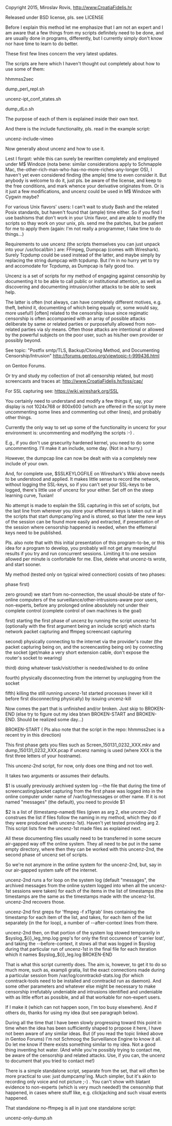 
Copyright 2015, Miroslav Rovis, http://www.CroatiaFidelis.hr

Released under BSD license, pls. see LICENSE

Before I explain this method let me emphasize that I am not an expert and I am
aware that a few things from my scripts definitely need to be done, and are
usually done in programs, differently, but I currently simply don't know nor
have time to learn to do better.

These first few lines concern the very latest updates.

The scripts are here which I haven't thought out completely about how to use
some of them:

hhmmss2sec

dump_perl_repl.sh

uncenz-ipt_conf_states.sh

dump_dLo.sh

The purpose of each of them is explained inside their own text.

And there is the include functionality, pls. read in the example script:

uncenz-include-vimeo

Now generally about uncenz and how to use it.

Lest I forgot: while this can surely be rewritten completely and employed under
M$ Windoze (nota bene: similar considerations apply to Schmapple Mac,
the-other-rich-man-who-has-no-more-riches-any-longer OS), I
haven't yet even considered finding (the ample) time to even consider it. But
anybody is welcome to do it, just pls. be aware of the license, and keep to the
free conditions, and mark whence your derivative originates from. Or is it just
a few modifications, and uncenz could be used in M$ Windoze with Cygwin maybe?

For various Unix flavors' users: I can't wait to study Bash and the related
Posix standards, but haven't found that (ample) time either. So if you find I
use bashisms that don't work in your Unix flavor, and are able to modify the
scripts so thay work on your unix, pls. send me the patches, but be patient for
me to apply them (again: I'm not really a programmer, I take time to do
things...)

Requirements to use uncenz (the scripts themselves you can just unpack into
your /usr/local/bin ) are: FFmpeg, Dumpcap (comes with Wireshark). Surely
Tcpdump could be used instead of the latter, and maybe simply by replacing the
string dumpcap with tcpdump. But I'm in no hurry yet to try and accomodate for
Tcpdump, as Dumpcap is faily good too.

Uncenz is a set of scripts for my method of engaging against censorship by
documenting it to be able to call public or institutional attention, as well as
discovering and documenting intrusion/other attacks to be able to seek help.

The latter is often (not always, can have completely different motives, e.g.
theft, behind it, documenting of which being equally or, some would say, more
useful!) [often] related to the censorship issue since regimatic censorship is
often accompanied with an array of possible attacks deliberate by same or
related parties or purposefully allowed from non-related parties via sly means.
Often those attacks are intentional or allowed by the powerful subjects on the
poor user, such as his/her own provider or possibly beyond.

See topic:
"Postfix smtp/TLS, Backup/Cloning Method, and Documenting Censorship/Intrusion"
http://forums.gentoo.org/viewtopic-t-999436.html

on Gentoo Forums.

Or try and study my collection of (not all censorship related, but most)
screencasts and traces at:
http://www.CroatiaFidelis.hr/foss/cap/

For SSL capturing see:
https://wiki.wireshark.org/SSL

You certainly need to understand and modify a few things if,
say, your display is not 1024x768 or 800x600 (which are offered in the script by
mere uncommenting some lines and commenting out other lines), and probably other
things.

Currently the only way to set up some of the functionality in uncenz for your
environment is: uncommenting and modifying the scripts :-) .

E.g., if you don't use grsecurity hardened kernel, you need to do some
uncommenting. I'll make it an include, some day. (Not in a hurry.)

However, the dumpcap line can now be dealt with via a completely new include of
your own.

And, for complete use, $SSLKEYLOGFILE on Wireshark's Wiki above needs to be
understood and applied. It makes little sense to record the network, without
logging the SSL-keys, so if you can't set your SSL-keys to be logged, there's
little use of uncenz for your either. Set off on the steep learning curve,
Tuxian!

No attempt is made to explain the SSL capturing in this set of scripts, but the
last line from wherever you store your effemeral keys is taken out in all the
scripts that start dumpcamp'ing and is stored, so that later the new keys of
the session can be found more easily and extracted, if presentation of the
session where censorship happened is needed, when the effemeral keys need to be
published.

Pls. also note that with this initial presentation of this program-to-be, or
this idea for a program to develop, you probably will not get any meaningful
results if you try and run concurrent sessions. Limiting it to one session
allowed per minute is confortable for me. Else, delete what uncenz-ts wrote,
and start sooner.

My method (tested only on typical wired connection) cosists of two phases:

phase first)

zero ground) we start from no-connection, the usual should-be state of
for-online computers of the surveillance/other-intrusions-aware poor users,
non-experts, before any prolonged online absolutely not under their complete
control (complete control of own machines is the goal)

first) starting the first phase of uncenz by running the script uncenz-1st
(optionally with the first argument being an include script) which starts
network packet capturing and ffmpeg screencast capturing

second) physically connecting to the internet via the provider's router (the
packet capturing being on, and the screencasting being on) by connecting the
socket (get/make a very short extension cable, don't expose the router's socket
to wearing)

third) doing whatever task/visit/other is needed/wished to do online

fourth) physically disconnecting from the internet by unplugging from the
socket

fifth) killing the still running uncenz-1st started processes (never kill it
before first disconnecting physically) by issuing uncenz-kill

Now comes the part that is unfinished and/or broken. Just skip to BROKEN-END
(else try to figure out my idea btwn BROKEN-START and BROKEN-END. Should be
realized some day...)

BROKEN-START
( Pls also note that the script in the repo:
hhmmss2sec
is a recent try in this direction)

This first phase gets you files such as Screen_150131_0232_XXX.mkv and
dump_150131_0232_XXX.pcap if uncenz naming is used (where XXX is the first
three letters of your hostname).

This uncenz-2nd script, for now, only does one thing and not too well.

It takes two arguments or assumes their defaults.

$1 is usually previously archived system log --the file that during the time of
screencasting/packet capturing from the first phase was logged into in the
online computer under name of /var/log/messages or other name. If it is not
named "messages" (the default), you need to provide $1

$2 is a list of (timestamp-named) files (given as arg 2, else uncenz-2nd
construes the list if files follow the naming in my method, which they do if
they were produced with uncenz-1st). Haven't yet tested providing arg 2. This
script lists fine the uncenz-1st made files as explained next.

All these documenting files usually need to be transferred in some secure
air-gapped way off the online system. They all need to be put in the same empty
directory, where then they can be worked with this uncenz-2nd, the second phase
of uncenz set of scripts.

So we're not anymore in the online system for the uncenz-2nd, but, say in our
air-gapped system safe off the internet.

uncenz-2nd runs a for loop on the system log (default "messages", the archived
messages from the online system logged into when all the uncenz-1st sessions
were taken) for each of the items in the list of timestamps (the timestamps are
the same as the timestamps made with the uncenz-1st. uncenz-2nd recovers those.

uncenz-2nd first greps for 'ffmpeg -f x11grab' lines containing the timestamp
for each item of the list, and takes, for each item of the list separately (in
the for loop), a number of --after-context lines from there.

uncenz-2nd then, on that portion of the system log stowed temporarily in
$syslog_${i}_leg_tmp.log grep's for only the first occurence of 'carrier lost',
and taking the --before-context, it stows all that was logged in $syslog during
that particular run of uncenz-1st in the final file for each iteration which
it names $syslog_${i}_leg.log
BROKEN-END

That is what this script currently does. The aim is, however, to get it to do
so much more, such as, exampli gratia, list the exact connections made during a
particular session from /var/log/conntrackd-stats.log (for which
conntrack-tools need to be installed and conntrackd run as daemon). And some
other parameters and whatever else might be necessary to make censorship
irrefutably undeniable and intrusions identified and undeniable with as little
effort as possible, and all that workable for non-expert users.

If I make it (which can not happen soon, I'm too busy elsewhere). And if others
do, thanks for using my idea (but see paragraph below).

During all the time that I have been slowly progressing toward this point in
time when the idea has been sufficiently shaped to propose it here, I have not
been aware of any similar ideas. But (if you read the topic linked above in
Gentoo Forums) I'm not Schmoog the Surveillance Engine to know it all. Do let
me know if there exists something similar to my idea. Not a good thing
inventing hot water. (And while you're possibly trying to contact me, be aware
of the censorship and related attacks. Use, if you can, the uncenz to document
that you tried to contact me!)

There is a simple standalone script, separate from the set, that will often be
more practical to use: just dumpcamp'ing. Much simpler, but it's akin to
recording only voice and not picture ;-) . You can't show with blatant evidence
to non-experts (which is very much needed!) the censorship that happened, in
cases where stuff like, e.g.  clickjacking and such visual events happened.

That standalone no-ffmpeg is all in just one standalone script:

uncenz-only-dump.sh
